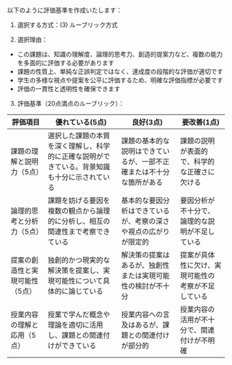 以下のように評価基準を作成いたします：

1. 選択する方式：(3) ルーブリック方式

2. 選択理由：
- この課題は、知識の理解度、論理的思考力、創造的提案力など、複数の能力を多面的に評価する必要があります
- 課題の性質上、単純な正誤判定ではなく、達成度の段階的な評価が適切です
- 学生の多様な視点や提案を公平に評価するため、明確な評価指標が必要です
- 評価の一貫性と透明性を確保できます

3. 評価基準（20点満点のルーブリック）：

| 評価項目 | 優れている(5点) | 良好(3点) | 要改善(1点) |
|---------|---------------|----------|-----------|
| 課題の理解と説明力（5点） | 選択した課題の本質を深く理解し、科学的に正確な説明ができている。背景知識も十分に示されている | 課題の基本的な説明はできているが、一部不正確または不十分な箇所がある | 課題の説明が表面的で、科学的な正確さに欠ける |
| 論理的思考と分析力（5点） | 課題を妨げる要因を複数の観点から論理的に分析し、相互の関連性まで考察できている | 基本的な要因分析はできているが、考察の深さや視点の広がりが限定的 | 要因分析が不十分で、論理的な説明が不足している |
| 提案の創造性と実現可能性（5点） | 独創的かつ現実的な解決策を提案し、実現可能性について具体的に論じている | 解決策の提案はあるが、独創性または実現可能性の検討が不十分 | 提案が具体性に欠け、実現可能性の考察が不足している |
| 授業内容の理解と応用（5点） | 授業で学んだ概念や理論を適切に活用し、課題との関連付けができている | 授業内容への言及はあるが、課題との関連付けが部分的 | 授業内容の活用が不十分で、関連付けが不明確 |